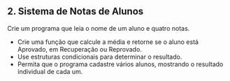 ## 2. Sistema de Notas de Alunos

Crie um programa que leia o nome de um aluno e quatro notas.

- Crie uma função que calcule a média e retorne se o aluno está Aprovado, em Recuperação ou Reprovado.
- Use estruturas condicionais para determinar o resultado.
- Permita que o programa cadastre vários alunos, mostrando o resultado individual de cada um.